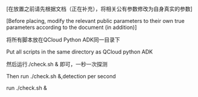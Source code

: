 [在放置之前请先根据文档（正在补充），将相关公有参数修改为自身真实的参数]

[Before placing, modify the relevant public parameters to their own true parameters according to the document (in addition)]

将所有脚本放在QCloud Python ADK同一目录下

Put all scripts in the same directory as QCloud python ADK

然后运行./check.sh & 即可，一秒一次探测

Then run ./check.sh &,detection per second

run ./check.sh &
